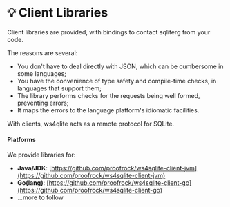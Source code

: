# 💡 Client Libraries

Client libraries are provided, with bindings to contact sqliterg from your code.

The reasons are several:

* You don't have to deal directly with JSON, which can be cumbersome in some languages;
* You have the convenience of type safety and compile-time checks, in languages that support them;
* The library performs checks for the requests being well formed, preventing errors;
* It maps the errors to the language platform's idiomatic facilities.

With clients, ws4qlite acts as a remote protocol for SQLite.

#### Platforms

We provide libraries for:

* **Java/JDK**: [https://github.com/proofrock/ws4sqlite-client-jvm](https://github.com/proofrock/ws4sqlite-client-jvm)
* **Go(lang)**: [https://github.com/proofrock/ws4sqlite-client-go](https://github.com/proofrock/ws4sqlite-client-go)
* ...more to follow
